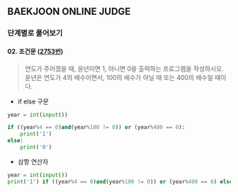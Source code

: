 ## BAEKJOON ONLINE JUDGE
### 단계별로 풀어보기
#### 02. 조건문 ([2753번](https://www.acmicpc.net/problem/2753))

> 연도가 주어졌을 때, 윤년이면 1, 아니면 0을 출력하는 프로그램을 작성하시오.   
> 윤년은 연도가 4의 배수이면서, 100의 배수가 아닐 때 또는 400의 배수일 때이다.

- if else 구문
```python
year = int(input())

if ((year%4 == 0)and(year%100 != 0)) or (year%400 == 0):
    print('1')
else:
    print('0')
```

- 삼항 연산자
```python
year = int(input())
print('1') if ((year%4 == 0)and(year%100 != 0)) or (year%400 == 0) else print('0')
```
